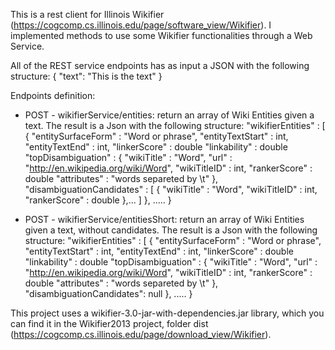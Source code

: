 This is a rest client for Illinois Wikifier (https://cogcomp.cs.illinois.edu/page/software_view/Wikifier). I implemented methods to use some Wikifier functionalities through a Web Service.

All of the REST service endpoints has as input a JSON with the following structure:
{
	"text": "This is the text"
}

Endpoints definition:
* POST - wikifierService/entities: return an array of Wiki Entities given a text. The result is a Json with the following structure:
  "wikifierEntities" : [
    {
      "entitySurfaceForm" : "Word or phrase",
      "entityTextStart" : int,
      "entityTextEnd" : int,
      "linkerScore" : double
      "linkability" : double
      "topDisambiguation" : {
        "wikiTitle" : "Word",
        "url" : "http://en.wikipedia.org/wiki/Word",
        "wikiTitleID" : int,
        "rankerScore" : double
        "attributes" : "words separeted by \t"
      },
      "disambiguationCandidates" : [
        {
          "wikiTitle" : "Word",
          "wikiTitleID" : int,
          "rankerScore" : double
        },...
      ]
    }, .....
   }

* POST - wikifierService/entitiesShort: return an array of Wiki Entities given a text, without candidates. The result is a Json with the following structure:
  "wikifierEntities" : [
    {
      "entitySurfaceForm" : "Word or phrase",
      "entityTextStart" : int,
      "entityTextEnd" : int,
      "linkerScore" : double
      "linkability" : double
      "topDisambiguation" : {
        "wikiTitle" : "Word",
        "url" : "http://en.wikipedia.org/wiki/Word",
        "wikiTitleID" : int,
        "rankerScore" : double
        "attributes" : "words separeted by \t"
      },
      "disambiguationCandidates": null
    }, .....
   }

This project uses a wikifier-3.0-jar-with-dependencies.jar library, which you can find it in the Wikifier2013 project, folder dist (https://cogcomp.cs.illinois.edu/page/download_view/Wikifier).


